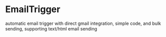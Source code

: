 # EmailTrigger
automatic email trigger with direct gmail integration, simple code, and bulk sending, supporting text/html email sending
